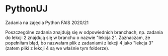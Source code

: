 # PythonUJ
Zadania na zajęcia Python FAIS 2020/21

Poszczególne zadania znajdują się w odpowiednich branchach, np. zadania do lekcji 2 znajdują się w branchu o nazwie "lekcja 2".
Zaznaczam, że popełniłam błąd, bo nazwałam plik z zadaniami z lekcji 4 jako "lekcja 3" (zatem pliki z lekcji 4 są we właśnie tym folderze).
